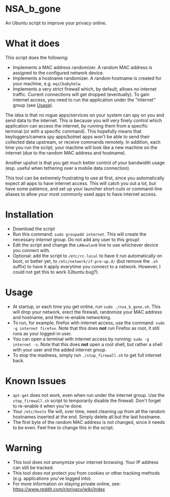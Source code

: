 # NSA_b_gone

An Ubuntu script to improve your privacy online.

# What it does

This script does the following:

- Implements a MAC address randomizer. A random MAC address is assigned to the configured network device.
- Implements a hostname randomizer. A random hostname is created for your machine, e.g. ```mqiCbaDyhelw```.
- Implements a very strict firewall which, by default, allows *no* internet traffic. Current connections will get dropped (eventually). To gain internet access, you need to run the application under the "internet" group (see [Usage](#usage)).

The idea is that no rogue apps/services on your system can spy on you and send data to the internet. This is because you will very finely control which application can access the internet, by running them from a specific terminal (or with a specific command). This hopefully means that keyloggers/camera spy apps/botnet apps won't be able to send their collected data upstream, or receive commands remotely. In addition, each time you run the script, your machine will look like a new machine on the internet (due to the random MAC address and hostname). 

Another upshot is that you get much better control of your bandwidth usage (esp. useful when tethering over a mobile data connection).

This tool can be extremely frustrating to use at first, since you automatically expect all apps to have internet access. This will catch you out a lot, but have some patience, and set up your launcher short-cuts or command-line aliases to allow your most commonly used apps to have internet access.

# Installation

- Download the script
- Run this command: ```sudo groupadd internet```. This will create the necessary *internet* group. Do not add any user to this group!
- Edit the script and change the ```LAN=wlan0``` line to use whichever device you connect with.
- Optional: add the script to ```/etc/rc.local``` to have it run automatically on boot, or better yet, to ```/etc/network/if-pre-up.d/``` (but remove the ```.sh``` suffix) to have it apply everytime you connect to a network. However, I could not get this to work (Ubuntu bug?).

# Usage

- At startup, or each time you get online, run ```sudo ./nsa_b_gone.sh```. This will drop your network, erect the firewall, randomize your MAC address and hostname, and then re-enable networking.
- To run, for example, firefox with internet access, use the command: ```sudo -g internet firefox```. Note that this does **not** run Firefox as root, it still runs as your logged-in user.
- You can open a terminal with internet access by running: ```sudo -g internet -s```. Note that this does **not** open a root shell, but rather a shell with your user and the added internet group.
- To stop the madness, simply run ```./stop_firewall.sh``` to get full internet back.

# Known Issues

- ```apt-get``` does not work, even when run under the internet group. Use the ```stop_firewall.sh``` script to temporarily disable the firewall. Don't forget to re-enable it when you're done.
- Your ```/etc/hosts``` file will, over time, need cleaning up from all the random hostnames inserted at the end. Simply delete all but the last hostname.
- The first byte of the random MAC address is not changed, since it needs to be even. Feel free to change this in the script.

# Warning

- This tool does not anonymize your internet browsing. Your IP address can still be tracked.
- This tool does not protect you from cookies or other tracking methods (e.g. applications you've logged into).
- For more information on staying private online, see: https://www.reddit.com/r/privacy/wiki/index
